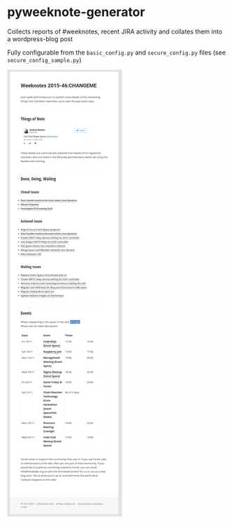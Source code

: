 pyweeknote-generator
==================

Collects reports of #weeknotes, recent JIRA activity and collates them into a wordpress-blog post

Fully configurable from the `basic_config.py` and `secure_config.py` files (see `secure_config_sample.py`)

![](sample_blog.png)
